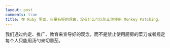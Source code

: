 ```yaml
---
layout: post
comments: true
title: 在 Ruby 里面，只要有好的理由，没有什么可以阻止你使用 Monkey Patching。
---
```




我们通过约定、推广、教育来宣导好的观念，而不是禁止使用厨房的菜刀或者规定每个人只能用汤勺来切番茄。

